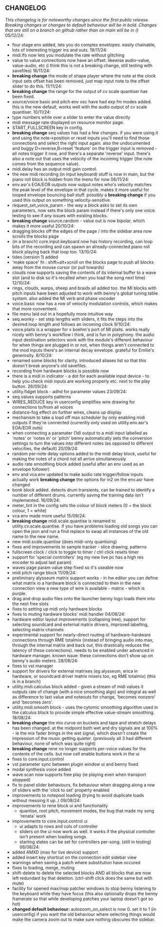 ## CHANGELOG

*This changelog is for noteworthy changes since the first public release. Breaking changes or changes to default behaviour will be in bold. Changes that are still on a branch on github rather than on main will be in ()*
05/12/24:
- four stage env added, lets you do complex envelopes. easily chainable, lots of interesting trigger ins and outs.
19/11/24:
- midi.lfo now lets you modulate the rate without glitching
- value to value connections now have an offset. likewise audio-value, value-audio, etc (i think this is not a breaking change, still testing with savefiles)
16/11/24:
- **breaking change** the mode of shape player where the note at the clock input sets offset has been removed, just map input note to the offset slider to do this.
11/11/24:
- **breaking change** the range for the output of cv scale quantiser has been fixed.
- source/voice basic and pitch env osc have had exp fm modes added. this is the new default, works well with the audio output of cv scale quantiser.
10/11/24:
- type numbers while over a slider to enter the value directly
- midi message rate displayed on resource monitor page.
- START_FULLSCREEN key in config.
- **breaking change** seq values has had a few changes. if you were using it and using the note->position or reset inputs you'll need to find those connections and select the right input again. also the undocumented and buggy D=reverse,B=reset 'feature' on the trigger input is removed - all notes trigger it now, and there's a separate 'reverse' input. there's also a note out that uses the velocity of the incoming trigger (the note comes from the sequence value).
- midi.delay has an output midi gain control.
- the new midi recording (in input keyboard) stuff is now in main, but the piano roll block is hidden from the menu for now
06/11/24:
- env.asr's EOA/EOR outputs now output notes who's velocity matches the peak level of the envelope in that cycle. makes it more useful for looped envelope bouncing ball stuff. possibly a **breaking change** if you used this output on something velocity-sensitive.
- request_set_voice_param - the way a block asks to set its own parameters, now sets the block param instead if there's only one voice. testing to see if any issues with existing blocks.
- **breaking change** source.random - value out is now bipolar, which makes it more useful
20/10/24:
- dragging blocks off the edges of the page / into the sidebar area now scrolls the blocks page
- (in a branch) core.input.keyboard now has history recording, can loop bits of the recording and can spawn an already-connected piano roll block playing back that loop too.
13/10/24:
- tides (version 1) added
- 'make space' fn : shift+alt+scroll on the blocks page to push all blocks away from the mouse cursor (or pull towards)
- clouds now supports saving the contents of its internal buffer to a wave slot (and to disk so it's recalled when you load the song next time)
12/10/24:
- rings, clouds, warps, sheep and braids all added too. the MI blocks with pitch inputs have been adjusted to work with benny's global tuning table system. also added the MI verb and phase vocoder
- voice.basic now has a row of velocity modulation controls, which makes that more conventient.
- file menu laid out in a hopefully more intuitive way
- seq.wonky - set step lengths with sliders, it fits the steps into the desired loop length and follows an incoming clock
9/10/24:
- voice.plaits is a wrapper for v boehm's port of MI plaits. works really nicely with benny's workflow i think, and is fun in polyphony. the audio input destination selectors work with the module's different behaviour for when things are plugged in or not, when things aren't connected to the mod inputs there's an internal decay envelope. grateful for Emilie's generosity.
8/10/24:
- renamed some blocks for clarity. introduced aliases list so that this doesn't break anyone's old savefiles.
- recording from hardware blocks is possible now
- there is a midi in indicator - a dot for each available input device - to help you check midi inputs are working properly etc. next to the play button.
26/09/24:
- utility.fidget block - adhd for parameter values
23/09/24:
- seq.values supports patterns
- WIRES_REDUCE key in userconfig simplifies wire drawing for connections to/from all voices
- distance-fog effect on further wires, cleans up display
- mechanism to take a load off max scheduler by only enabling midi outputs if they're connected (currently only used on utility.env.asr's EOA/EOR outs)
- when connecting a paramater (1d) output to a midi input labelled as 'notes' or 'notes in' or 'pitch' benny automatically sets the conversion settings to turn the values into different notes (as opposed to different velocities, the default)
20/09/24:
- random per-note delay options added to the midi delay block, useful for making the notes of a chord not all arrive simultaneously
- audio rate smoothing block added (useful after an env used as an envelope follower)
- env and vca.env updated to make audio rate trigger/follow inputs actually work **breaking change** the options for in2 on the env.asr have changed
- bonk block added. detects drum transients, can be trained to identify a number of different drums. currently saving the training data isn't implemented.
16/09/24:
- meter_tint in the config sets the colour of block meters (0 = the block colour, 1 = white)
- vca.env made more useful
15/09/24:
- **breaking change** midi.scale.quantise is renamed to utility.cv.scale.quantise. if you have problems loading old songs you can open the json and run a find replace to swap all instances of the old name to the new name.
- new midi.scale.quantise (does midi-only quantising)
- fixes and improvements to sample tracker - slice drawing, patterns
- fullscreen clock / click to toggle to timer / ctrl click resets timer
- support for 'special controllers' (eg my new live pc has a high res encoder to adjust last param)
- waves page param value step fixed so it's useable now
- midi pitch range block
11/09/24:
- preliminary alysseum matrix support works - in hw editor you can define what matrix io a hardware block is connected to then in the new connection view a new type of wire is available - matrix - which is purple.
- drag and drop audio files onto the launcher benny logo loads them into the next free slots
- fixes to setting up midi only hardware blocks
- fixes to muting hardware blocks' midi handler
04/08/24:
- hardware editor layout improvements (collapsing tree), support for selecting soundcard and external matrix drivers, improved labelling, selecting matrix channels
- experimental support for nearly-direct routing of hardware-hardware connections through RME totalmix (instead of bringing audio into max, through the internal matrix and back out, this drastically reduces the latency of these connections). needs to be enabled under advanced in hardware manager. known issue: these connections don't show up on benny's audio meters.
28/08/24:
- fixes to vst manager
- support for drivers for external matrixes (eg alysseum, erica in hardware, or soundcard driver matrix mixers too, eg RME totalmix) (this is in a branch)
- utility.midi.calculus block added - given a stream of midi values it outputs rate of change (with a nice smoothing algo) and integral as well as difference to last value and noteouts for change, 'becomes nonzero' and 'becomes zero'.
- utility.midi.smooth block - uses the cytomic smoothing algorithm used in the calculus block to provide simple effective value-stream smoothing.
18/08/24:
- **breaking change** the mix curve on buckets and tape and stretch delays has been changed. at the midpoint both wet and dry signals are at 100% - ie the mix fader *brings in* the wet signal, which doesn't create the impression of the music getting quieter. (previously all 3 had different behaviour, none of which was quite right)
- **breaking change** rene no longer supports per-voice values for the contents of the cells. but now cell enable buttons work in the ui
- fixes to core.input.control
- vst parameter sync between plugin window ui and benny fixed
- modal synthesis voice added
- wave.scan now supports free play (ie playing even when transport stopped) 
- fix to panel slider behaviours, fix behaviour when dragging along a row of sliders with the 'click to set' property enabled
- improvements to notepool loading (trying to avoid duplicate loads without messing it up..)
09/08/24:
- improvements to rene block ui and functionality
    - quantise, root pitch, movement modes, the bug that made my song 'renata' work
- improvements to core.input.control ui
    - ui adapts to rows and cols of controller
    - sliders on the ui now work as well. it works if the physical controller isn't present when loading songs.
    - starting states can be set for controllers per-song. (still in testing)
06/08/24:
- added AMXD (max for live device) support
- added insert key shortcut on the connection edit sidebar view
- warnings when saving a patch where substitution have occured
- fixes to loading, merge, muting
- shift-delete to delete the selected blocks AND all blocks that are now left redundant by that deletion. (ctrl-shift click does the same but with mute)
- facility for opened max/msp patcher windows to stop benny listening to the keyboard while they have focus (this also optionally drops the benny framerate so that while developing patches your laptop doesn't got so hot)
- **changed default behaviour:** autozoom_on_select is now 0. set it to 1 (in userconfig) if you want the old behaviour where selecting things would make the camera zoom out to make sure nothing obscures the sidebar.
